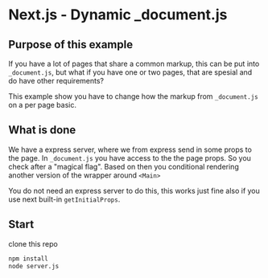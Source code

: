 # Next.js - Dynamic \_document.js

## Purpose of this example

If you have a lot of pages that share a common markup, this can be put into `_document.js`,
but what if you have one or two pages, that are spesial and do have other requirements?

This example show you have to change how the markup from `_document.js` on a per page basic.

## What is done

We have a express server, where we from express send in some props to the page.
In `_document.js` you have access to the the page props. So you check after a "magical flag".
Based on then you conditional rendering another version of the wrapper around `<Main>`

You do not need an express server to do this, this works just fine also if you use next built-in `getInitialProps`.

## Start

clone this repo

```sh
npm install
node server.js
```

